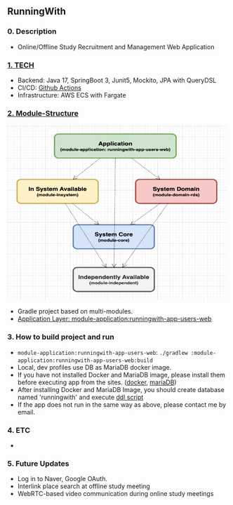 RunningWith
---

### 0. Description

- Online/Offline Study Recruitment and Management Web Application

### [1. TECH](./docs/tech/README.md)

- Backend: Java 17, SpringBoot 3, Junit5, Mockito, JPA with QueryDSL
- CI/CD: [Github Actions](https://docs.github.com/ko/actions)
- Infrastructure: AWS ECS with Fargate

### [2. Module-Structure](./docs/module/README.md)

<img src="./docs/images/module-architecture.png" width="500" height="400"/>

- Gradle project based on multi-modules.
- [Application Layer: module-application:runningwith-app-users-web](./module-application/runningwith-app-users-web/README.md)

### 3. How to build project and run

- `module-application:runningwith-app-users-web`: `./gradlew :module-application:runningwith-app-users-web:build`
- Local, dev profiles use DB as MariaDB docker image.
- If you have not installed Docker and MariaDB image, please install them before executing app from the
  sites. ([docker](https://docs.docker.com/desktop/install/mac-install/), [mariaDB](https://hub.docker.com/_/mariadb))
- After installing Docker and MariaDB Image, you should create database named 'runningwith' and
  execute [ddl script](./module-domain-rds/sql/ddl.sql)
- If the app does not run in the same way as above, please contact me by email.

### 4. ETC

-

### 5. Future Updates

- Log in to Naver, Google OAuth.
- Interlink place search at offline study meeting
- WebRTC-based video communication during online study meetings
